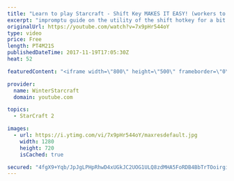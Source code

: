```yaml
---
title: "Learn to play Starcraft - Shift Key MAKES IT EASY! (workers to gas, waypoints, ctrl grps, moving)"
excerpt: "impromptu guide on the utility of the shift hotkey for a bit of everything"
originalUrl: https://youtube.com/watch?v=7x9pHr544oY
type: video
price: Free
length: PT4M21S
publishedDateTime: 2017-11-19T17:05:30Z
heat: 52

featuredContent: "<iframe width=\"800\" height=\"500\" frameborder=\"0\" src=\"https://www.youtube.com/embed/7x9pHr544oY\" allow=\"accelerometer; autoplay; encrypted-media; gyroscope; picture-in-picture\" allowfullscreen></iframe>"

provider:
  name: WinterStarcraft
  domain: youtube.com

topics:
  - StarCraft 2

images:
  - url: https://i.ytimg.com/vi/7x9pHr544oY/maxresdefault.jpg
    width: 1280
    height: 720
    isCached: true

secured: "4fgX9+Yqb/JpJgLPHpRhwD4xUGkJC2UOG1ULQ8zdMHA5FoRDB4BbTrTOoirgiVT31XCqvFpZ0P9+l9RL65mGxsYwGReK+W/xER7GjBktcWn5y3kMF4f0al/Wv1BkRowV2hkJfkuGIM458RfZW3l87pMjEQy2GOrTBn03MPPHyrHqFQqUFltnrui6uEIrrrFRwYBtk49ul3WzW5DfXzkBwpqv7pbr84fn1uSB283AtQ5n5ZuooVbhwAIF+A3dmT04Ra7ggrfqkZUjao4CsXGCkPDSv6LM+c7CPXMhhme8VYdf6EZPqBYP6dMbwCoFAs9y/kbXECygvBNOirY44bkn5ZXhSo5IbWVpbO/E47NWUOkqzeh1LytfbN8DDuS+GOPYNCbG3kjR+fXhQmQiWmWWzAoVVqB3onEJh/bi6X5s+yw=;btJUoRmOLXD417p9xblStQ=="
---
```


